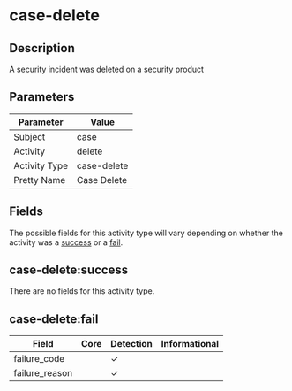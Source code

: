 case-delete
===========

Description
-----------
A security incident was deleted on a security product

Parameters
----------
| Parameter     | Value       |
| ------------- | ----------- |
| Subject       | case        |
| Activity      | delete      |
| Activity Type | case-delete |
| Pretty Name   | Case Delete |


Fields
------

The possible fields for this activity type will vary depending on whether the activity was a [success](#case-deletesuccess) or a [fail](#case-deletefail).


case-delete:success
-------------------

There are no fields for this activity type.


case-delete:fail
----------------

| Field          | Core | Detection | Informational |
| -------------- | ---- | --------- | ------------- |
| failure_code   |      | &#10003;  |               |
| failure_reason |      | &#10003;  |               |